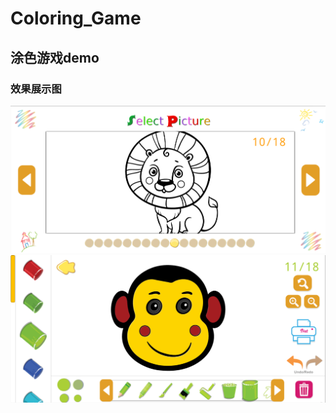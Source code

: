 # Coloring_Game
## 涂色游戏demo
### 效果展示图

![](https://github.com/fctony/Coloring_Game/blob/master/Show/1.png)
![](https://github.com/fctony/Coloring_Game/blob/master/Show/2.png)
